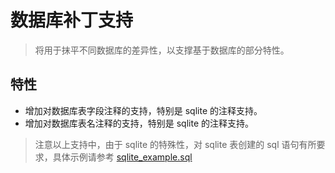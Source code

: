 # 数据库补丁支持

> 将用于抹平不同数据库的差异性，以支撑基于数据库的部分特性。

## 特性

- 增加对数据库表字段注释的支持，特别是 sqlite 的注释支持。
- 增加对数据库表名注释的支持，特别是 sqlite 的注释支持。

> 注意以上支持中，由于 sqlite 的特殊性，对 sqlite 表创建的 sql 语句有所要求，具体示例请参考 [sqlite_example.sql](./sqlite_example.sql)

